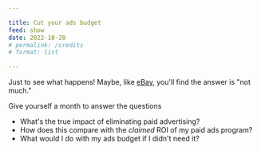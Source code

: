 ```yaml
---

title: Cut your ads budget
feed: show
date: 2022-10-20
# permalink: /credits
# format: list

---
```


Just to see what happens! Maybe, like [eBay](https://www.nber.org/system/files/working_papers/w20171/w20171.pdf), you'll find the answer is "not much."

Give yourself a month to answer the questions

- What's the true impact of eliminating paid advertising?
- How does this compare with the *claimed* ROI of my paid ads program?
- What would I do with my ads budget if I didn't need it?